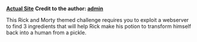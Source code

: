 **[Actual Site](https://tryhackme.com/room/picklerick)**
**Credit to the author: [admin](https://codechef.com/users/admin)**

<p>This Rick and Morty themed challenge requires you to exploit a webserver to find 3 ingredients that will help Rick make his potion to transform himself back into a human from a pickle.<p>
